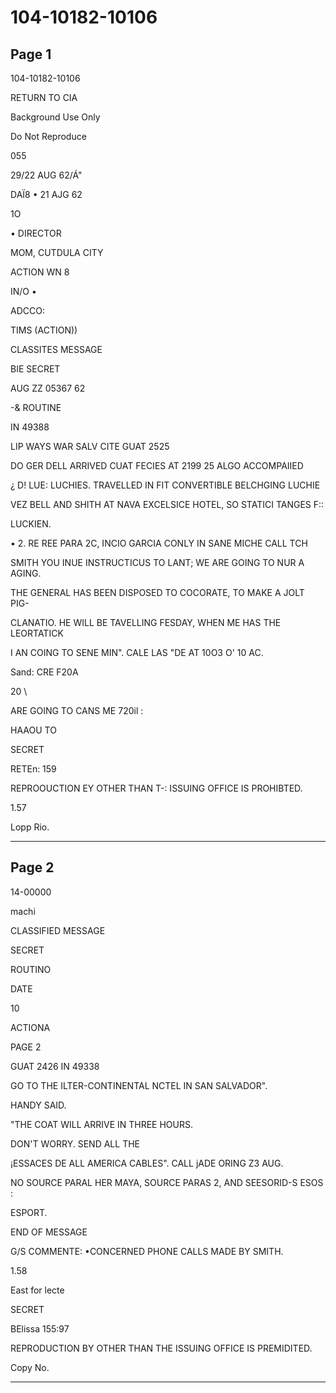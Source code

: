 # 104-10182-10106

## Page 1

104-10182-10106

RETURN TO CIA

Background Use Only

Do Not Reproduce

055

29/22 AUG 62/Á"

DAÏ8 • 21 AJG 62

1O

• DIRECTOR

MOM, CUTDULA CITY

ACTION WN 8

IN/O •

ADCCO:

TIMS (ACTION))

CLASSITES MESSAGE

BIE SECRET

AUG ZZ 05367 62

-& ROUTINE

IN 49388

LIP WAYS WAR SALV CITE GUAT 2525

DO GER DELL ARRIVED CUAT FECIES AT 2199 25 ALGO ACCOMPAIIED

¿ D! LUE: LUCHIES. TRAVELLED IN FIT CONVERTIBLE BELCHGING LUCHIE

VEZ BELL AND SHITH AT NAVA EXCELSICE HOTEL, SO STATICI TANGES F::

LUCKIEN.

• 2. RE REE PARA 2C, INCIO GARCIA CONLY IN SANE MICHE CALL TCH

SMITH YOU INUE INSTRUCTICUS TO LANT; WE ARE GOING TO NUR A AGING.

THE GENERAL HAS BEEN DISPOSED TO COCORATE, TO MAKE A JOLT PIG-

CLANATIO. HE WILL BE TAVELLING FESDAY, WHEN ME HAS THE LEORTATICK

I AN COING TO SENE MIN". CALE LAS "DE AT 10O3 O' 10 AC.

Sand: CRE F20A

20 \

ARE GOING TO CANS ME 720il :

HAAOU TO

SECRET

RETEn: 159

REPROOUCTION EY OTHER THAN T-: ISSUING OFFICE IS PROHIBTED.

1.57

Lopp Rio.

---

## Page 2

14-00000

machi

CLASSIFIED MESSAGE

SECRET

ROUTINO

DATE

10

ACTIONA

PAGE 2

GUAT 2426 IN 49338

GO TO THE ILTER-CONTINENTAL NCTEL IN SAN SALVADOR".

HANDY SAID.

"THE COAT WILL ARRIVE IN THREE HOURS.

DON'T WORRY. SEND ALL THE

¡ESSACES DE ALL AMERICA CABLES". CALL jADE ORING Z3 AUG.

NO SOURCE PARAL HER MAYA, SOURCE PARAS 2, AND SEESORID-S ESOS :

ESPORT.

END OF MESSAGE

G/S COMMENTE: •CONCERNED PHONE CALLS MADE BY SMITH.

1.58

East for lecte

SECRET

BElissa 155:97

REPRODUCTION BY OTHER THAN THE ISSUING OFFICE IS PREMIDITED.

Copy No.

---

